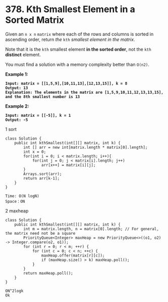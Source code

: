 # 378. Kth Smallest Element in a Sorted Matrix

Given an `n x n` `matrix` where each of the rows and columns is sorted in ascending order, return _the_ `kth` _smallest element in the matrix_.

Note that it is the `kth` smallest element **in the sorted order**, not the `kth` **distinct** element.

You must find a solution with a memory complexity better than `O(n2)`.

&#x20;

**Example 1:**

<pre><code><strong>Input: matrix = [[1,5,9],[10,11,13],[12,13,15]], k = 8
</strong><strong>Output: 13
</strong><strong>Explanation: The elements in the matrix are [1,5,9,10,11,12,13,13,15], and the 8th smallest number is 13
</strong></code></pre>

**Example 2:**

<pre><code><strong>Input: matrix = [[-5]], k = 1
</strong><strong>Output: -5
</strong></code></pre>

1 sort

```
class Solution {
    public int kthSmallest(int[][] matrix, int k) {
        int [] arr = new int[matrix.length * matrix[0].length];
        int x = 0;
        for(int i = 0; i < matrix.length; i++){
            for(int j = 0; j < matrix[i].length; j++)
                arr[x++] = matrix[i][j];
        }
        Arrays.sort(arr);
        return arr[k-1];
    }
}

Time: O(N logN)
Space：ON
```



2 maxheap

```
class Solution { 
    public int kthSmallest(int[][] matrix, int k) {
        int m = matrix.length, n = matrix[0].length; // For general, the matrix need not be a square
        PriorityQueue<Integer> maxHeap = new PriorityQueue<>((o1, o2) -> Integer.compare(o2, o1));
        for (int r = 0; r < m; ++r) {
            for (int c = 0; c < n; ++c) {
                maxHeap.offer(matrix[r][c]);
                if (maxHeap.size() > k) maxHeap.poll();
            }
        }
        return maxHeap.poll();
    }
}

ON^2logk
Ok
```
